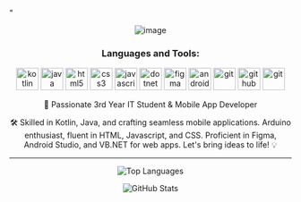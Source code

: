 
"                                      <div align="center">
![image](https://github.com/jayaustin1122/jayaustin1122/assets/95513694/815438d4-ab37-4835-a848-389828d259b1)
<h3 align="center">Languages and Tools:</h3>
<p align="center"> 
  <img src="https://www.vectorlogo.zone/logos/kotlinlang/kotlinlang-icon.svg" alt="kotlin" width="40" height="40"/> 
  <img src="https://www.vectorlogo.zone/logos/java/java-icon.svg" alt="java" width="40" height="40"/> 
  <img src="https://www.vectorlogo.zone/logos/w3_html5/w3_html5-icon.svg" alt="html5" width="40" height="40"/> 
  <img src="https://www.vectorlogo.zone/logos/netlifyapp_watercss/netlifyapp_watercss-official.svg" alt="css3" width="40" height="40"/> 
  <img src="https://www.vectorlogo.zone/logos/javascript/javascript-icon.svg" alt="javascript" width="40" height="40"/> 
  <img src="https://www.vectorlogo.zone/logos/dotnet/dotnet-ar21.svg" alt="dotnet" width="40" height="40"/> 
  <img src="https://www.vectorlogo.zone/logos/figma/figma-icon.svg" alt="figma" width="40" height="40"/> 
  <img src="https://www.vectorlogo.zone/logos/android/android-icon.svg" alt="android" width="40" height="40"/> 
  <img src="https://www.vectorlogo.zone/logos/git-scm/git-scm-icon.svg" alt="git" width="40" height="40"/> 
  <img src="https://www.vectorlogo.zone/logos/github/github-icon.svg" alt="github" width="40" height="40"/> 
  <img src="https://www.vectorlogo.zone/logos/git-scm/git-scm-icon.svg" alt="git" width="40" height="40"/> 
</p>

🚀 Passionate 3rd Year IT Student & Mobile App Developer


🛠️ Skilled in Kotlin, Java, and crafting seamless mobile applications. Arduino enthusiast, fluent in HTML, Javascript, and CSS. Proficient in Figma, Android Studio, and VB.NET for web apps. Let's bring ideas to life! 💡

</div>

---

<div align="center">
  
![Top Languages](https://github-readme-stats.vercel.app/api/top-langs/?username=jayaustin1122&layout=compact)

![GitHub Stats](https://github-readme-stats.vercel.app/api?username=jayaustin1122&show_icons=true&theme=radical)


</div>
